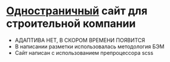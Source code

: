 # [Одностраничный](https://alexlancev.github.io/construction/) сайт для строительной компании

- АДАПТИВА НЕТ, В СКОРОМ ВРЕМЕНИ ПОЯВИТСЯ
- В написании разметки использовалась методология БЭМ
- Сайт написан с использованием препроцессора scss
